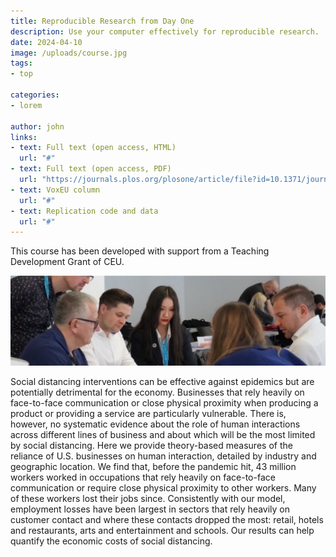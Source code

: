 ```yaml
---
title: Reproducible Research from Day One
description: Use your computer effectively for reproducible research.
date: 2024-04-10
image: /uploads/course.jpg
tags:
- top

categories:
- lorem

author: john
links:
- text: Full text (open access, HTML)
  url: "#"
- text: Full text (open access, PDF)
  url: "https://journals.plos.org/plosone/article/file?id=10.1371/journal.pone.0239113&type=printable"
- text: VoxEU column
  url: "#"
- text: Replication code and data
  url: "#"
---
```


This course has been developed with support from a Teaching Development Grant of CEU.

![Lorem](/uploads/content.jpg)

Social distancing interventions can be effective against epidemics but are potentially detrimental for the economy. Businesses that rely heavily on face-to-face communication or close physical proximity when producing a product or providing a service are particularly vulnerable. There is, however, no systematic evidence about the role of human interactions across different lines of business and about which will be the most limited by social distancing. Here we provide theory-based measures of the reliance of U.S. businesses on human interaction, detailed by industry and geographic location. We find that, before the pandemic hit, 43 million workers worked in occupations that rely heavily on face-to-face communication or require close physical proximity to other workers. Many of these workers lost their jobs since. Consistently with our model, employment losses have been largest in sectors that rely heavily on customer contact and where these contacts dropped the most: retail, hotels and restaurants, arts and entertainment and schools. Our results can help quantify the economic costs of social distancing.